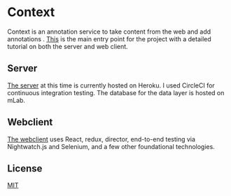 # Context
Context is an annotation service to take content from the web and add annotations . [This](https://github.com/EnshaednHiker/context) is the main entry point for the project with a detailed tutorial on both the server and web client. 

## Server
[The server](https://github.com/EnshaednHiker/context-server) at this time is currently hosted on Heroku. I used CircleCI for continuous integration testing.  The database for the data layer is hosted on mLab.

## Webclient 
[The webclient](https://github.com/EnshaednHiker/context-webclient) uses React, redux, director, end-to-end testing via Nightwatch.js and Selenium, and a few other foundational technologies.

## License

[MIT](http://vjpr.mit-license.org)